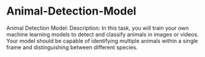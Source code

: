 # Animal-Detection-Model
Animal Detection Model: Description: In this task, you will train your own machine learning models to detect and classify animals in images or videos. Your model should be capable of identifying multiple animals within a single frame and distinguishing between different species.
